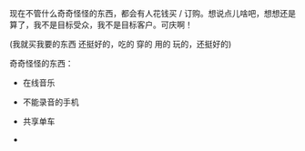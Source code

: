 
现在不管什么奇奇怪怪的东西，都会有人花钱买 / 订购。想说点儿啥吧，想想还是算了，我不是目标受众，我不是目标客户。可庆啊！

(我就买我要的东西 还挺好的，吃的 穿的 用的 玩的，还挺好的)


奇奇怪怪的东西：
- 在线音乐
- 不能录音的手机
- 共享单车

-
